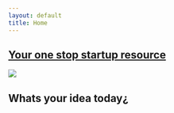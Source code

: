 ```yaml
---
layout: default
title: Home
---
```

## [Your one stop startup resource](https://startup101.github.io/startup/angel-investors/markets/2020/03/19/first-post/)

<div class="logo">
  <img src="{{ site.logo.image }}" />
</div>

## Whats your idea today¿
